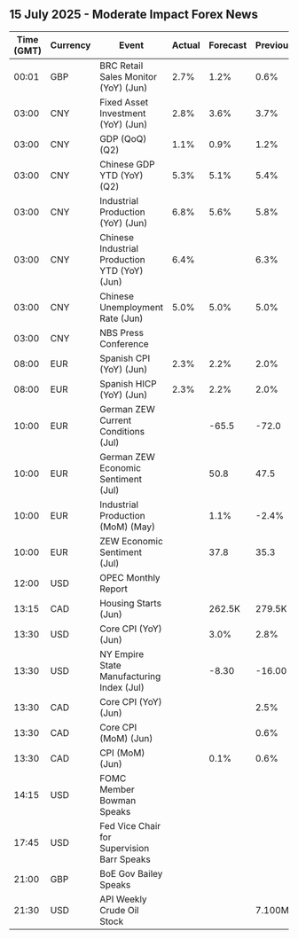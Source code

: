 ## 15 July 2025 - Moderate Impact Forex News

| Time (GMT) | Currency | Event | Actual | Forecast | Previous |
|------|----------|-------|--------|----------|----------|
| 00:01 | GBP | BRC Retail Sales Monitor (YoY) (Jun) | 2.7% | 1.2% | 0.6% |
| 03:00 | CNY | Fixed Asset Investment (YoY) (Jun) | 2.8% | 3.6% | 3.7% |
| 03:00 | CNY | GDP (QoQ) (Q2) | 1.1% | 0.9% | 1.2% |
| 03:00 | CNY | Chinese GDP YTD (YoY) (Q2) | 5.3% | 5.1% | 5.4% |
| 03:00 | CNY | Industrial Production (YoY) (Jun) | 6.8% | 5.6% | 5.8% |
| 03:00 | CNY | Chinese Industrial Production YTD (YoY) (Jun) | 6.4% |  | 6.3% |
| 03:00 | CNY | Chinese Unemployment Rate (Jun) | 5.0% | 5.0% | 5.0% |
| 03:00 | CNY | NBS Press Conference |  |  |  |
| 08:00 | EUR | Spanish CPI (YoY) (Jun) | 2.3% | 2.2% | 2.0% |
| 08:00 | EUR | Spanish HICP (YoY) (Jun) | 2.3% | 2.2% | 2.0% |
| 10:00 | EUR | German ZEW Current Conditions (Jul) |  | -65.5 | -72.0 |
| 10:00 | EUR | German ZEW Economic Sentiment (Jul) |  | 50.8 | 47.5 |
| 10:00 | EUR | Industrial Production (MoM) (May) |  | 1.1% | -2.4% |
| 10:00 | EUR | ZEW Economic Sentiment (Jul) |  | 37.8 | 35.3 |
| 12:00 | USD | OPEC Monthly Report |  |  |  |
| 13:15 | CAD | Housing Starts (Jun) |  | 262.5K | 279.5K |
| 13:30 | USD | Core CPI (YoY) (Jun) |  | 3.0% | 2.8% |
| 13:30 | USD | NY Empire State Manufacturing Index (Jul) |  | -8.30 | -16.00 |
| 13:30 | CAD | Core CPI (YoY) (Jun) |  |  | 2.5% |
| 13:30 | CAD | Core CPI (MoM) (Jun) |  |  | 0.6% |
| 13:30 | CAD | CPI (MoM) (Jun) |  | 0.1% | 0.6% |
| 14:15 | USD | FOMC Member Bowman Speaks |  |  |  |
| 17:45 | USD | Fed Vice Chair for Supervision Barr Speaks |  |  |  |
| 21:00 | GBP | BoE Gov Bailey Speaks |  |  |  |
| 21:30 | USD | API Weekly Crude Oil Stock |  |  | 7.100M |
